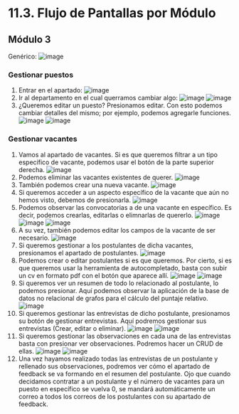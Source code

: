 # 11.3. Flujo de Pantallas por Módulo
## Módulo 3
Genérico:
![image](https://github.com/user-attachments/assets/27d9a9c5-a87f-48c3-b8a0-feae3bbecf28)
### Gestionar puestos
1. Entrar en el apartado:
![image](https://github.com/user-attachments/assets/f247b52e-e6b7-42de-a76e-060da874ae1c)
2. Ir al departamento en el cual querramos cambiar algo:
![image](https://github.com/user-attachments/assets/477e40e3-8a6a-4b6c-acef-35fdd2bdc0f6)
![image](https://github.com/user-attachments/assets/da2eb267-db48-4891-b51b-4c6f80d4f252)
3. ¿Queremos editar un puesto? Presionamos editar. Con esto podemos cambiar detalles del mismo; por ejemplo, podemos agregarle funciones.
![image](https://github.com/user-attachments/assets/c2233d2d-a977-49c8-ab62-785a6d43f670)
![image](https://github.com/user-attachments/assets/64c8bd4e-9882-4c0a-b1e0-26be372aa957)
### Gestionar vacantes
1. Vamos al apartado de vacantes. Si es que queremos filtrar a un tipo específico de vacante, podemos usar el botón de la parte superior derecha.
![image](https://github.com/user-attachments/assets/aeaf5d86-6762-4e83-92e8-e4657739aba9)
2. Podemos eliminar las vacantes existentes de querer.
![image](https://github.com/user-attachments/assets/0fdd3e36-f740-4ac9-892c-da209f7f00d5)
3. También podemos crear una nueva vacante.
![image](https://github.com/user-attachments/assets/83654cb9-b5d4-4971-b150-f4d3452b534f)
4. Si queremos acceder a un aspecto específico de la vacante que aún no hemos visto, debemos de presionarla.
![image](https://github.com/user-attachments/assets/c7e9cee5-217e-4d4c-8383-577d73241a94)
5. Podemos observar las convocatorias a de una vacante en específico. Es decir, podemos crearlas, editarlas o elimnarlas de quererlo.
![image](https://github.com/user-attachments/assets/8e4a49b6-a208-4407-89a3-27483d4bf535)
![image](https://github.com/user-attachments/assets/62d058ed-9d31-48f8-b3cc-52b2645213c7)
![image](https://github.com/user-attachments/assets/18a20c9a-0292-4590-bc50-0dd3b9a208d9)
6. A su vez, también podemos editar los campos de la vacante de ser necesario.
![image](https://github.com/user-attachments/assets/0b571e25-4302-4101-a384-8f65fbbb5e2f)
7. Si queremos gestionar a los postulantes de dicha vacantes, presionamos el apartado de postulantes.
![image](https://github.com/user-attachments/assets/12f597b8-1019-435f-9521-1d1f660954ff)
8. Podemos crear o editar postulantes si es que queremos. Por cierto, si es que queremos usar la herramienta de autocompletado, basta con subir un cv en formato pdf con el botón que aparece allí.
![image](https://github.com/user-attachments/assets/9d3bd262-9758-4838-9f9b-0cae94b51c17)
![image](https://github.com/user-attachments/assets/6ddd8190-33ea-46b0-a7c1-1b16197e7ece)
9. Si queremos ver un resumen de todo lo relacionado al postulante, lo podemos presionar. Aquí podemos observar la aplicación de la base de datos no relacional de grafos para el cálculo del puntaje relativo.
![image](https://github.com/user-attachments/assets/8ec397bc-1453-4fd9-b035-4fc8c001a641)
10. Si queremos gestionar las entrevistas de dicho postulante, presionamos su botón de gestionar entrevistas. Aquí podremos gestionar sus entrevistas (Crear, editar o eliminar).
![image](https://github.com/user-attachments/assets/f65aa0d7-2694-4b80-ad63-cf1fc634b651)
![image](https://github.com/user-attachments/assets/e128b57b-9c90-44c1-aff6-5adc44081e0d)
11. Si queremos gestionar las observaciones en cada una de las entrevistas basta con presionar ver observaciones. Podremos hacer un CRUD de ellas.
![image](https://github.com/user-attachments/assets/1048934d-4e41-4e4e-8708-6958dfc2f6f1)
![image](https://github.com/user-attachments/assets/6530524d-774f-4466-a12b-0086df0c7050)
12. Una vez hayamos realizado todas las entrevistas de un postulante y rellenado sus observaciones, podremos ver cómo el apartado de feedback se va formando en el resumen del postulante. Ojo que cuando decidamos contratar a un postulante y el número de vacantes para un puesto en específico se vuelva 0, se mandará automáticamente un correo a todos los correos de los postulantes con su apartado de feedback.














